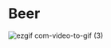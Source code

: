 # Beer
![ezgif com-video-to-gif (3)](https://user-images.githubusercontent.com/60385938/93735301-22a73280-fbfa-11ea-8be9-de5ceddd7ccd.gif)
